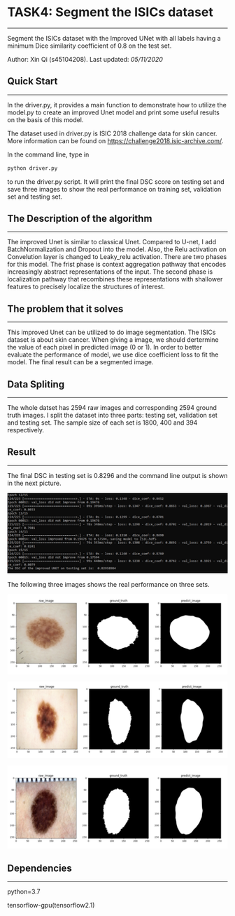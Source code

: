 # TASK4: Segment the ISICs dataset 

------

Segment the ISICs dataset with the Improved UNet with all labels having a minimum Dice similarity coefficient of 0.8 on the test set.

Author: Xin Qi (s45104208).       Last updated: *05/11/2020*

## **Quick Start**

------

In the driver.py, it provides a main function to demonstrate how to utilize the model.py to create an improved Unet model and print some useful results on the basis of this model.

The dataset used in driver.py is ISIC 2018 challenge data for skin cancer. More information can be found on https://challenge2018.isic-archive.com/. 

In the command line, type in

```bash
python driver.py
```

to run the driver.py script. It will print the final DSC score on testing set and save three images to show the real performance on training set, validation set and testing set.

## **The Description of the algorithm**

------

The improved Unet is similar to classical Unet. Compared to U-net, I add BatchNormalization and Dropout into the model. Also, the Relu activation on Convelution layer is changed to Leaky_relu activation. There are two phases for this model. The frist phase is context aggregation pathway that encodes increasingly abstract representations of the input. The second phase is localization pathway that recombines these representations with shallower features to precisely localize the structures of interest.

## **The problem that it solves**

------

This improved Unet can be utilized to do image segmentation. The ISICs dataset is about skin cancer. When giving a image, we should dertermine the value of each pixel in predicted image (0 or 1). In order to better evaluate the performance of model, we use dice coefficient loss to fit the model.  The final result can be a segmented image.

## **Data Spliting**

------

The whole datset has 2594 raw images and corresponding 2594 ground truth images. I split the dataset into three parts: testing set, validation set and testing set. The sample size of each set is 1800, 400 and 394 respectively.

## **Result**

------

The final DSC in testing set is 0.8296 and the command line output is shown in the next picture.

![screenshoot_of_output](image_results/screenshoot_of_output.png)

The following three images shows the real performance on three sets.

![train_set_result](image_results/train_set_result.png)

![val_set_result](image_results/val_set_result.png)

![test_set_result](image_results/test_set_result.png)

## **Dependencies**

------

python=3.7

tensorflow-gpu(tensorflow2.1)

